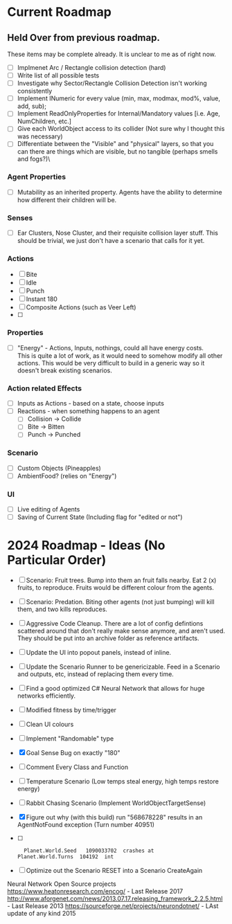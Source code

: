 # Current Roadmap

## Held Over from previous roadmap.
These items may be complete already. It is unclear to me as of right now.
* [ ] Implmenet Arc / Rectangle collision detection (hard)
* [ ] Write list of all possible tests
* [ ] Investigate why Sector/Rectangle Collision Detection isn't working consistently
* [ ] Implement INumeric for every value (min, max, modmax, mod%, value, add, sub);
* [ ] Implement ReadOnlyProperties for Internal/Mandatory values [i.e. Age, NumChildren, etc.]
* [ ] Give each WorldObject access to its collider (Not sure why I thought this was necessary)
* [ ] Differentiate between the "Visible" and "physical" layers, so that you can there are things which are visible, but no tangible (perhaps smells and fogs?)\

### Agent Properties
* [ ] Mutability as an inherited property. Agents have the ability to determine how different their children will be.
### Senses
* [ ] Ear Clusters, Nose Cluster, and their requisite collision layer stuff. This should be trivial, we just don't have a scenario that calls for it yet.
### Actions
* [ ] Bite
* [ ] Idle
* [ ] Punch
* [ ] Instant 180
* [ ] Composite Actions (such as Veer Left)
* [ ] 
### Properties
* [ ] "Energy" - Actions, Inputs, nothings, could all have energy costs. 	
       This is quite a lot of work, as it would need to somehow modify all other actions. This would be very difficult to build in a generic way so it doesn't break existing scenarios.
### Action related Effects
* [ ] Inputs as Actions - based on a state, choose inputs
* [ ] Reactions - when something happens to an agent
   * [ ] Collision -> Collide
   * [ ] Bite -> Bitten
   * [ ] Punch -> Punched

### Scenario
* [ ] Custom Objects (Pineapples)
* [ ] AmbientFood? (relies on "Energy")

### UI
* [ ] Live editing of Agents
* [ ] Saving of Current State (Including flag for "edited or not")

# 2024 Roadmap - Ideas (No Particular Order)
* [ ] Scenario: Fruit trees. Bump into them an fruit falls nearby. Eat 2 (x) fruits, to reproduce. Fruits would be different colour from the agents.
* [ ] Scenario: Predation. Biting other agents (not just bumping) will kill them, and two kills reproduces. 
* [ ] Aggressive Code Cleanup. There are a lot of config defintions scattered around that don't really make sense anymore, and aren't used. They should be put into an archive folder as reference artifacts.
* [ ] Update the UI into popout panels, instead of inline.
* [ ] Update the Scenario Runner to be genericizable. Feed in a Scenario and outputs, etc, instead of replacing them every time. 
* [ ] Find a good optimized C# Neural Network that allows for huge networks efficiently.
* [ ] Modified fitness by time/trigger
* [ ] Clean UI colours
* [ ] Implement "Randomable" type
* [X] Goal Sense Bug on exactly "180"
* [ ] Comment Every Class and Function
* [ ] Temperature Scenario (Low temps steal energy, high temps restore energy)
* [ ] Rabbit Chasing Scenario (Implement WorldObjectTargetSense)
* [x] Figure out why (with this build) run "568678228" results in an AgentNotFound exception (Turn number 40951)
* [ ] 		Planet.World.Seed	1090033702	crashes at 		Planet.World.Turns	104192	int
* [ ] Optimize out the Scenario RESET into a Scenario CreateAgain



Neural Network Open Source projects
https://www.heatonresearch.com/encog/ - Last Release 2017
http://www.aforgenet.com/news/2013.07.17.releasing_framework_2.2.5.html - Last Release 2013
https://sourceforge.net/projects/neurondotnet/ - LAst update of any kind 2015